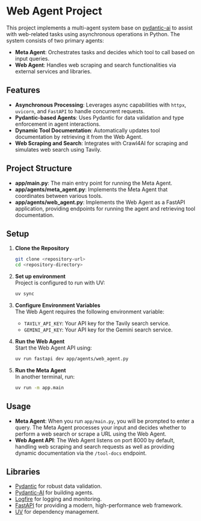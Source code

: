 # Web Agent Project

This project implements a multi-agent system base on [pydantic-ai](https://ai.pydantic.dev) to assist with web-related tasks using asynchronous operations in Python. The system consists of two primary agents:
- **Meta Agent**: Orchestrates tasks and decides which tool to call based on input queries.
- **Web Agent**: Handles web scraping and search functionalities via external services and libraries.

## Features

- **Asynchronous Processing**: Leverages async capabilities with `httpx`, `uvicorn`, and `FastAPI` to handle concurrent requests.
- **Pydantic-based Agents**: Uses Pydantic for data validation and type enforcement in agent interactions.
- **Dynamic Tool Documentation**: Automatically updates tool documentation by retrieving it from the Web Agent.
- **Web Scraping and Search**: Integrates with Crawl4AI for scraping and simulates web search using Tavily.

## Project Structure

- **app/main.py**: The main entry point for running the Meta Agent.
- **app/agents/meta_agent.py**: Implements the Meta Agent that coordinates between various tools.
- **app/agents/web_agent.py**: Implements the Web Agent as a FastAPI application, providing endpoints for running the agent and retrieving tool documentation.

## Setup

1. **Clone the Repository**  
   ```bash
   git clone <repository-url>
   cd <repository-directory>
   ```

2. **Set up environment**  
   Project is configured to run with UV:
   ```bash
   uv sync
   ```

3. **Configure Environment Variables**  
   The Web Agent requires the following environment variable:
   - `TAVILY_API_KEY`: Your API key for the Tavily search service.
   - `GEMINI_API_KEY`: Your API key for the Gemini search service.

4. **Run the Web Agent**  
   Start the Web Agent API using:
   ```bash
   uv run fastapi dev app/agents/web_agent.py
   ```

5. **Run the Meta Agent**  
   In another terminal, run:
   ```bash
   uv run -m app.main
   ```

## Usage

- **Meta Agent**: When you run `app/main.py`, you will be prompted to enter a query. The 
Meta Agent processes your input and decides whether to perform a web search or scrape a 
URL using the Web Agent.
- **Web Agent API**: The Web Agent listens on port 8000 by default, handling web scraping 
and search requests as well as providing dynamic documentation via the `/tool-docs` 
endpoint.

## Libraries

- [Pydantic](https://pydantic-docs.helpmanual.io/) for robust data validation.
- [Pydantic-AI](https://ai.pydantic.dev) for building agents.
- [Logfire](https://logfire.pydantic.dev/docs/) for logging and monitoring.
- [FastAPI](https://fastapi.tiangolo.com/) for providing a modern, high-performance web 
framework.
- [UV](https://docs.astral.sh/uv/getting-started/installation/) for dependency management.